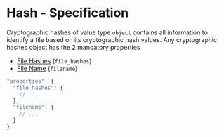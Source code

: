 # Hash - Specification

Cryptographic hashes of value type `object` contains all information to identify
a file based on its cryptographic hash values. Any cryptographic hashes object
has the 2 mandatory properties

* [File Hashes](hash/file_hashes-spec.en.md) (`file_hashes`)
* [File Name](hash/filename-spec.en.md) (`filename`)

```javascript
"properties": {
  "file_hashes": {
    // ...
  },
  "filename": {
    // ...
  }
}
```
